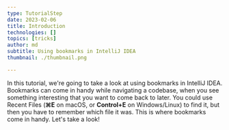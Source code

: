 ```yaml
---
type: TutorialStep
date: 2023-02-06
title: Introduction
technologies: []
topics: [tricks]
author: md
subtitle: Using bookmarks in IntelliJ IDEA
thumbnail: ./thumbnail.png

---
```


In this tutorial, we're going to take a look at using bookmarks in IntelliJ IDEA. Bookmarks can come in handy while navigating a codebase, when you see something interesting that you want to come back to later. You could use Recent Files (**⌘E** on macOS, or **Control+E** on Windows/Linux) to find it, but then you have to remember which file it was. This is where bookmarks come in handy. Let's take a look!
